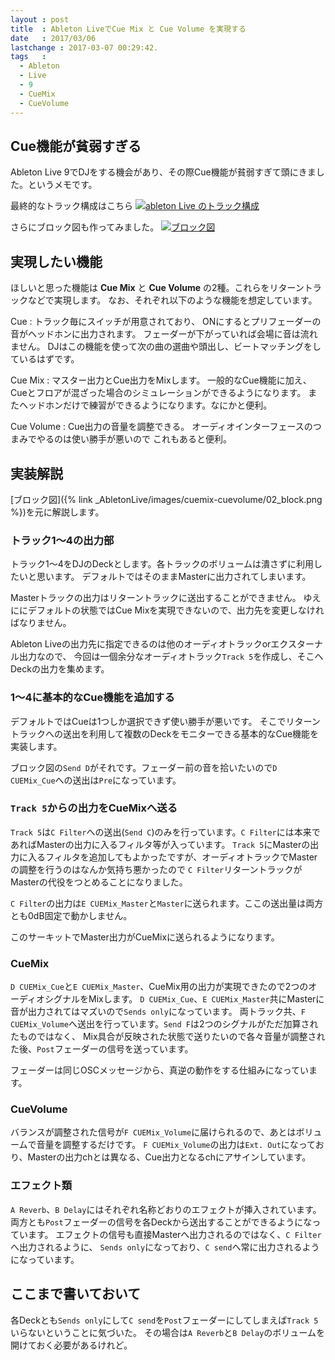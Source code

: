 ```yaml
---
layout : post
title  : Ableton LiveでCue Mix と Cue Volume を実現する
date   : 2017/03/06
lastchange : 2017-03-07 00:29:42.
tags   :
  - Ableton
  - Live
  - 9
  - CueMix
  - CueVolume
---
```


## Cue機能が貧弱すぎる

Ableton Live 9でDJをする機会があり、その際Cue機能が貧弱すぎて頭にきました。というメモです。

最終的なトラック構成はこちら
<a href="{% link _AbletonLive/images/cuemix-cuevolume/01_tracks.png %}">
  <img class="img-responsive" src="{% link _AbletonLive/images/cuemix-cuevolume/01_tracks.png %}" alt="ableton Live のトラック構成" title="ableton Live のトラック構成">
</a>

さらにブロック図も作ってみました。
<a href="{% link _AbletonLive/images/cuemix-cuevolume/02_block.png %}">
  <img class="img-responsive" src="{% link _AbletonLive/images/cuemix-cuevolume/02_block.png %}" alt="ブロック図" title="ブロック図">
</a>

## 実現したい機能

ほしいと思った機能は **Cue Mix** と **Cue Volume** の2種。これらをリターントラックなどで実現します。
なお、それぞれ以下のような機能を想定しています。

Cue
: トラック毎にスイッチが用意されており、
ONにするとプリフェーダーの音がヘッドホンに出力されます。
フェーダーが下がっていれば会場に音は流れません。
DJはこの機能を使って次の曲の選曲や頭出し、ビートマッチングをしているはずです。

Cue Mix
: マスター出力とCue出力をMixします。
一般的なCue機能に加え、Cueとフロアが混ざった場合のシミュレーションができるようになります。
またヘッドホンだけで練習ができるようになります。なにかと便利。

Cue Volume
: Cue出力の音量を調整できる。
オーディオインターフェースのつまみでやるのは使い勝手が悪いので
これもあると便利。

## 実装解説

[ブロック図]({% link _AbletonLive/images/cuemix-cuevolume/02_block.png %})を元に解説します。

### トラック1〜4の出力部

トラック1〜4をDJのDeckとします。各トラックのボリュームは潰さずに利用したいと思います。
デフォルトではそのままMasterに出力されてしまいます。

Masterトラックの出力はリターントラックに送出することができません。
ゆえににデフォルトの状態ではCue Mixを実現できないので、出力先を変更しなければなりません。

Ableton Liveの出力先に指定できるのは他のオーディオトラックorエクスターナル出力なので、
今回は一個余分なオーディオトラック`Track 5`を作成し、そこへDeckの出力を集めます。

### 1〜4に基本的なCue機能を追加する

デフォルトではCueは1つしか選択できず使い勝手が悪いです。
そこでリターントラックへの送出を利用して複数のDeckをモニターできる基本的なCue機能を実装します。

ブロック図の`Send D`がそれです。フェーダー前の音を拾いたいので`D CUEMix_Cue`への送出は`Pre`になっています。

### `Track 5`からの出力をCueMixへ送る

`Track 5`は`C Filter`への送出(`Send C`)のみを行っています。`C Filter`には本来であればMasterの出力に入るフィルタ等が入っています。
`Track 5`にMasterの出力に入るフィルタを追加してもよかったですが、オーディオトラックでMasterの調整を行うのはなんか気持ち悪かったので
`C Filter`リターントラックがMasterの代役をつとめることになりました。

`C Filter`の出力は`E CUEMix_Master`と`Master`に送られます。ここの送出量は両方とも0dB固定で動かしません。

このサーキットでMaster出力がCueMixに送られるようになります。

### CueMix

`D CUEMix_Cue`と`E CUEMix_Master`、CueMix用の出力が実現できたので2つのオーディオシグナルをMixします。
`D CUEMix_Cue`、`E CUEMix_Master`共にMasterに音が出力されてはマズいので`Sends only`になっています。
両トラック共、`F CUEMix_Volume`へ送出を行っています。`Send F`は2つのシグナルがただ加算されたものではなく、
Mix具合が反映された状態で送りたいので各々音量が調整された後、`Post`フェーダーの信号を送っています。

フェーダーは同じOSCメッセージから、真逆の動作をする仕組みになっています。

### CueVolume

バランスが調整された信号が`F CUEMix_Volume`に届けられるので、あとはボリュームで音量を調整するだけです。
`F CUEMix_Volume`の出力は`Ext. Out`になっており、Masterの出力chとは異なる、Cue出力となるchにアサインしています。

### エフェクト類

`A Reverb`、`B Delay`にはそれぞれ名称どおりのエフェクトが挿入されています。
両方とも`Post`フェーダーの信号を各Deckから送出することができるようになっています。
エフェクトの信号も直接Masterへ出力されるのではなく、`C Filter`へ出力されるように、
`Sends only`になっており、`C send`へ常に出力されるようになっています。

## ここまで書いておいて

各Deckとも`Sends only`にして`C send`を`Post`フェーダーにしてしまえば`Track 5`いらないということに気づいた。
その場合は`A Reverb`と`B Delay`のボリュームを開けておく必要があるけれど。
